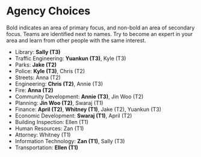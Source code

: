 # Agency Choices

Bold indicates an area of primary focus, and non-bold an area of secondary focus.  Teams are identified next to names.  Try to become an expert in your area and learn from other people with the same interest.

* Library: **Sally (T3)**
* Traffic Engineering: **Yuankun (T3)**, Kyle (T3)
* Parks: **Jake (T2)**
* Police: **Kyle (T3)**, Chris (T2)
* Streets: Anna (T2)
* Engineering: **Chris (T2)**, Annie (T3)
* Fire: **Anna (T2)**
* Community Development: **Annie (T3)**, Jin Woo (T2)
* Planning: **Jin Woo (T2)**, Swaraj (T1)
* Finance: **April (T2)**, **Whitney (T1)**, Jake (T2), Yuankun (T3)
* Economic Development: **Swaraj (T1)**, April (T2)
* Building Inspection: Ellen (T1)
* Human Resources: Zan (T1)
* Attorney: Whitney (T1)
* Information Technology: **Zan (T1)**, Sally (T3)
* Transportation: **Ellen (T1)**
